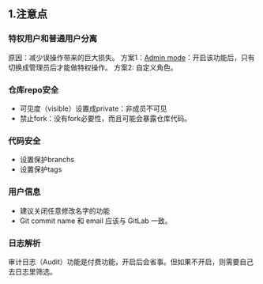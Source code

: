 
## 1.注意点


### 特权用户和普通用户分离

原因：减少误操作带来的巨大损失。
方案1：[Admin mode](https://forum.gitlab.com/t/activate-admin-mode-in-gitlab-14/55184)：开启该功能后，只有切换成管理员后才能做特权操作。
方案2: 自定义角色。


### 仓库repo安全

- 可见度（visible）设置成private：非成员不可见
- 禁止fork：没有fork必要性，而且可能会暴露仓库代码。

### 代码安全

- 设置保护branchs
- 设置保护tags

### 用户信息

- 建议关闭任意修改名字的功能
- Git commit name 和 email 应该与 GitLab 一致。

### 日志解析

审计日志（Audit）功能是付费功能，开启后会省事。但如果不开启，则需要自己去日志里筛选。
